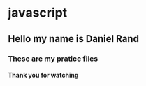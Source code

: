 # javascript
## Hello my name is Daniel Rand
### These are my pratice files
#### Thank you for watching
